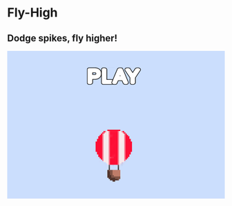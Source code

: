 # Fly-High
## Dodge spikes, fly higher!
![FlyHighPicture](https://github.com/AnthonyNasser/Fly-High/blob/main/FlyHighPicture.png)
